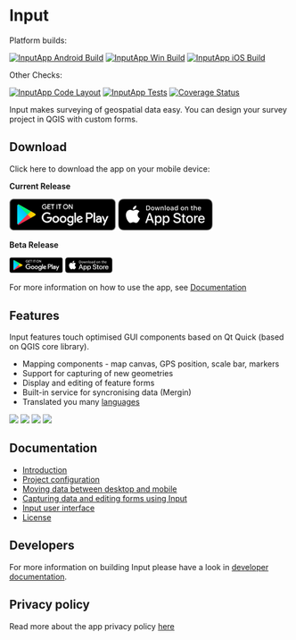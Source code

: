 # Input

Platform builds:

[![InputApp Android Build](https://travis-ci.com/lutraconsulting/input.svg?branch=master)](https://travis-ci.com/lutraconsulting/input)
[![InputApp Win Build](https://ci.appveyor.com/api/projects/status/05296dh8ml5b11vj?svg=true)](https://ci.appveyor.com/project/PeterPetrik/input)
[![InputApp iOS Build](https://github.com/lutraconsulting/input/workflows/iOS%20Build/badge.svg)](https://github.com/lutraconsulting/input/actions?query=workflow%3A%22iOS+Build%22)

Other Checks:

[![InputApp Code Layout](https://github.com/lutraconsulting/input/workflows/Code%20Layout/badge.svg)](https://github.com/lutraconsulting/input/actions?query=workflow%3A%22Code+Layout%22)
[![InputApp Tests](https://github.com/lutraconsulting/input/workflows/Auto%20Tests/badge.svg)](https://github.com/lutraconsulting/input/actions?query=workflow%3A%22Auto+Tests%22)
[![Coverage Status](https://img.shields.io/coveralls/lutraconsulting/input.svg)](https://coveralls.io/github/lutraconsulting/input?branch=master)

Input makes surveying of geospatial data easy. You can design your survey project in QGIS with custom forms.

## Download
Click here to download the app on your mobile device:

**Current Release**
<p>
<a href='https://play.google.com/store/apps/details?id=uk.co.lutraconsulting&ah=GSqwibzO2n63iMlCjHmMuBk89t4&pcampaignid=MKT-Other-global-all-co-prtnr-py-PartBadge-Mar2515-1&pcampaignid=MKT-Other-global-all-co-prtnr-py-PartBadge-Mar2515-1'><img alt='Get it on Google Play' src='images/google-play-store-badge.png' height="57" /></a>
<a href='https://apps.apple.com/us/app/input/id1478603559?ls=1'><img alt='Download it from TestFlight' src='images/app-store.png' width="170" /></a>
</p>

**Beta Release**
<p>
<a href='https://play.google.com/apps/testing/uk.co.lutraconsulting'><img alt='Get it on Google Play' src='images/google-play-store-badge.png' height="28.5" /></a>
<a href='https://testflight.apple.com/join/JO5EIywn'><img alt='Download it from TestFlight' src='images/app-store.png' width="85" /></a>
</p>

For more information on how to use the app, see [Documentation](#documentation)

## Features

Input features touch optimised GUI components based on Qt Quick (based on QGIS core library).  

* Mapping components - map canvas, GPS position, scale bar, markers
* Support for capturing of new geometries
* Display and editing of feature forms
* Built-in service for syncronising data (Mergin)
* Translated you many [languages](https://www.transifex.com/lutra-consulting/input)

<p float="left">
    <img align="centre" src="https://github.com/lutraconsulting/input/blob/master/images/screen1.jpg" width="20%">
    <img align="centre" src="https://github.com/lutraconsulting/input/blob/master/images/screen2.jpg" width="20%">
    <img align="centre" src="https://github.com/lutraconsulting/input/blob/master/images/screen3.jpg" width="20%">
    <img align="centre" src="https://github.com/lutraconsulting/input/blob/master/images/screen4.jpg" width="20%">
</p>

## Documentation

- [Introduction](docs/users/introduction.md)
- [Project configuration](docs/users/project_config.md)
- [Moving data between desktop and mobile](docs/users/data_sync.md)
- [Capturing data and editing forms using Input](docs/users/using_input.md)
- [Input user interface](docs/users/input_ui.md)
- [License](docs/users/licensing.md)

## Developers

For more information on building Input please have a look in [developer documentation](docs/developers/index.md).

## Privacy policy
Read more about the app privacy policy [here](privacy_policy.md)
